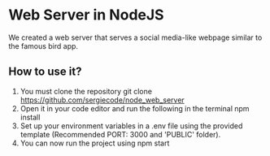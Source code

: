 # Web Server in NodeJS

We created a web server that serves a social media-like webpage similar to the famous bird app.

## How to use it?

1. You must clone the repository
   git clone https://github.com/sergiecode/node_web_server
2. Open it in your code editor and run the following in the terminal npm install
3. Set up your environment variables in a .env file using the provided template (Recommended PORT: 3000 and 'PUBLIC' folder).
4. You can now run the project using npm start
